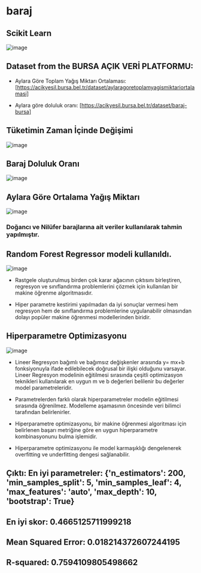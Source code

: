 # baraj
## Scikit Learn


![image](https://github.com/iremssezer/baraj/assets/74788732/62ff6f79-536d-4520-b926-99f5a3834bee)


## Dataset from the BURSA AÇIK VERİ PLATFORMU: 


- Aylara Göre Toplam Yağış Miktarı Ortalaması: [https://acikyesil.bursa.bel.tr/dataset/aylaragoretoplamyagismiktariortalamasi]


- Aylara göre doluluk oranı: [https://acikyesil.bursa.bel.tr/dataset/baraj-bursa]


## Tüketimin Zaman İçinde Değişimi


![image](https://github.com/iremssezer/baraj/assets/74788732/0dfa5c81-8b7d-4c50-a7ba-77b5ce5e480d)


## Baraj Doluluk Oranı


![image](https://github.com/iremssezer/baraj/assets/74788732/8084fba0-5d16-4cd3-b196-6ea746dd183f)


## Aylara Göre Ortalama Yağış Miktarı


![image](https://github.com/iremssezer/baraj/assets/74788732/a981485b-b6b1-4b8b-a1e1-bb2522d7e13c)




### Doğancı ve Nilüfer barajlarına ait veriler kullanılarak tahmin yapılmıştır.




## Random Forest Regressor modeli kullanıldı.


![image](https://github.com/iremssezer/baraj/assets/74788732/5ba20ac4-b83a-4f84-88e4-40e71ef02bc7)


- Rastgele oluşturulmuş birden çok karar ağacının çıktısını birleştiren, regresyon ve sınıflandırma problemlerini çözmek için kullanılan bir makine öğrenme algoritmasıdır.


- Hiper parametre kestirimi yapılmadan da iyi sonuçlar vermesi hem regresyon hem de sınıflandırma problemlerine uygulanabilir olmasından dolayı popüler makine öğrenmesi modellerinden biridir.


## Hiperparametre Optimizasyonu


![image](https://github.com/iremssezer/baraj/assets/74788732/eadb2591-78ed-488c-b393-f23f965829e7)


- Lineer Regresyon bağımlı ve bağımsız değişkenler arasında y= mx+b fonksiyonuyla ifade edilebilecek doğrusal bir ilişki olduğunu varsayar. Lineer Regresyon modelinin eğitilmesi sırasında çeşitli optimizasyon teknikleri kullanılarak en uygun m ve b değerleri belilenir bu değerler model parametreleridir.


- Parametrelerden farklı olarak hiperparametreler modelin eğitilmesi sırasında öğrenilmez. Modelleme aşamasının öncesinde veri bilimci tarafından belirlenirler.


- Hiperparametre optimizasyonu, bir makine öğrenmesi algoritması için belirlenen başarı metriğine göre en uygun hiperparametre kombinasyonunu bulma işlemidir.


- Hiperparametre optimizasyonu ile model karmaşıklığı dengelenerek overfitting ve underfitting dengesi sağlanabilir.

## Çıktı: En iyi parametreler: {'n_estimators': 200, 'min_samples_split': 5, 'min_samples_leaf': 4, 'max_features': 'auto', 'max_depth': 10, 'bootstrap': True}
## En iyi skor: 0.4665125711999218
## Mean Squared Error: 0.018214372607244195
## R-squared: 0.7594109805498662

